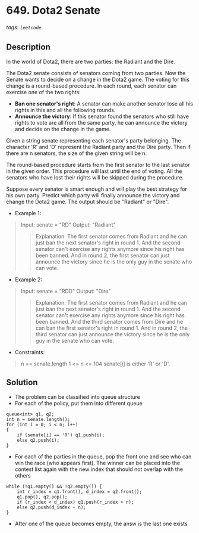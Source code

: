# 649. Dota2 Senate
###### tags: `leetcode`
## Description
In the world of Dota2, there are two parties: the Radiant and the Dire.

The Dota2 senate consists of senators coming from two parties. Now the Senate wants to decide on a change in the Dota2 game. The voting for this change is a round-based procedure. In each round, each senator can exercise one of the two rights:

- **Ban one senator's right**: A senator can make another senator lose all his rights in this and all the following rounds.
- **Announce the victory**: If this senator found the senators who still have rights to vote are all from the same party, he can announce the victory and decide on the change in the game.

Given a string senate representing each senator's party belonging. The character 'R' and 'D' represent the Radiant party and the Dire party. Then if there are n senators, the size of the given string will be n.

The round-based procedure starts from the first senator to the last senator in the given order. This procedure will last until the end of voting. All the senators who have lost their rights will be skipped during the procedure.

Suppose every senator is smart enough and will play the best strategy for his own party. Predict which party will finally announce the victory and change the Dota2 game. The output should be "Radiant" or "Dire".

- Example 1:

>Input: senate = "RD"
Output: "Radiant"
>>Explanation: 
The first senator comes from Radiant and he can just ban the next senator's right in round 1. 
And the second senator can't exercise any rights anymore since his right has been banned. 
And in round 2, the first senator can just announce the victory since he is the only guy in the senate who can vote.

- Example 2:

>Input: senate = "RDD"
Output: "Dire"
>>Explanation: 
The first senator comes from Radiant and he can just ban the next senator's right in round 1. 
And the second senator can't exercise any rights anymore since his right has been banned. 
And the third senator comes from Dire and he can ban the first senator's right in round 1. 
And in round 2, the third senator can just announce the victory since he is the only guy in the senate who can vote.

- Constraints:

>n == senate.length
1 <= n <= 104
senate[i] is either 'R' or 'D'.

## Solution
- The problem can be classified into queue structure
- For each of the policy, put them into different queue
```cpp=
queue<int> q1, q2;
int n = senate.length();
for (int i = 0; i < n; i++)
{
    if (senate[i] == 'R') q1.push(i);
    else q2.push(i);
}
```
- For each of the parties in the queue, pop the front one and see who can win the race (who appears first). The winner can be placed into the contest list again with the new index that should not overlap with the others
```cpp=
while (!q1.empty() && !q2.empty()) {
    int r_index = q1.front(), d_index = q2.front();
    q1.pop(), q2.pop();
    if (r_index < d_index) q1.push(r_index + n);
    else q2.push(d_index + n);
}
```
- After one of the queue becomes empty, the answ is the last one exists
